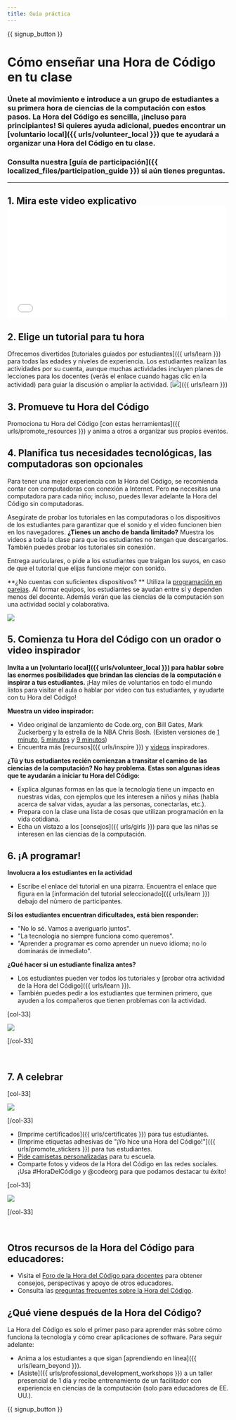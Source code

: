 ```yaml
---
title: Guía práctica
---
```


{{ signup_button }}

# Cómo enseñar una Hora de Código en tu clase

### Únete al movimiento e introduce a un grupo de estudiantes a su primera hora de ciencias de la computación con estos pasos. La Hora del Código es sencilla, ¡incluso para principiantes! Si quieres ayuda adicional, puedes encontrar un [voluntario local]({{ urls/volunteer_local }}) que te ayudará a organizar una Hora del Código en tu clase.

### Consulta nuestra [guía de participación]({{ localized_files/participation_guide }}) si aún tienes preguntas.

* * *

## 1. Mira este video explicativo <iframe width="500" height="255" src="//www.youtube.com/embed/SrnvvWDm73k" frameborder="0" allowfullscreen mark="crwd-mark"></iframe> 

## 2. Elige un tutorial para tu hora

Ofrecemos divertidos [tutoriales guiados por estudiantes]({{ urls/learn }}) para todas las edades y niveles de experiencia. Los estudiantes realizan las actividades por su cuenta, aunque muchas actividades incluyen planes de lecciones para los docentes (verás el enlace cuando hagas clic en la actividad) para guiar la discusión o ampliar la actividad. [![](/images/fit-700/tutorials.png)]({{ urls/learn }})

## 3. Promueve tu Hora del Código

Promociona tu Hora del Código [con estas herramientas]({{ urls/promote_resources }}) y anima a otros a organizar sus propios eventos.

## 4. Planifica tus necesidades tecnológicas, las computadoras son opcionales

Para tener una mejor experiencia con la Hora del Código, se recomienda contar con computadoras con conexión a Internet. Pero **no** necesitas una computadora para cada niño; incluso, puedes llevar adelante la Hora del Código sin computadoras.

Asegúrate de probar los tutoriales en las computadoras o los dispositivos de los estudiantes para garantizar que el sonido y el video funcionen bien en los navegadores. **¿Tienes un ancho de banda limitado?** Muestra los videos a toda la clase para que los estudiantes no tengan que descargarlos. También puedes probar los tutoriales sin conexión.

Entrega auriculares, o pide a los estudiantes que traigan los suyos, en caso de que el tutorial que elijas funcione mejor con sonido.

**¿No cuentas con suficientes dispositivos? ** Utiliza la [programación en parejas](https://www.youtube.com/watch?v=vgkahOzFH2Q). Al formar equipos, los estudiantes se ayudan entre sí y dependen menos del docente. Además verán que las ciencias de la computación son una actividad social y colaborativa.

<img src="/images/fit-350/group_ipad.jpg" />

## 5. Comienza tu Hora del Código con un orador o video inspirador

**Invita a un [voluntario local]({{ urls/volunteer_local }}) para hablar sobre las enormes posibilidades que brindan las ciencias de la computación e inspirar a tus estudiantes.** ¡Hay miles de voluntarios en todo el mundo listos para visitar el aula o hablar por video con tus estudiantes, y ayudarte con tu Hora del Código!

**Muestra un video inspirador:**

- Video original de lanzamiento de Code.org, con Bill Gates, Mark Zuckerberg y la estrella de la NBA Chris Bosh. (Existen versiones de [1 minuto](https://www.youtube.com/watch?v=qYZF6oIZtfc), [5 minutos](https://www.youtube.com/watch?v=nKIu9yen5nc) y [9 minutos](https://www.youtube.com/watch?v=dU1xS07N-FA))
- Encuentra más [recursos]({{ urls/inspire }}) y [videos](https://www.youtube.com/playlist?list=PLzdnOPI1iJNfpD8i4Sx7U0y2MccnrNZuP) inspiradores.

**¿Tú y tus estudiantes recién comienzan a transitar el camino de las ciencias de la computación? No hay problema. Estas son algunas ideas que te ayudarán a iniciar tu Hora del Código:**

- Explica algunas formas en las que la tecnología tiene un impacto en nuestras vidas, con ejemplos que les interesen a niños y niñas (habla acerca de salvar vidas, ayudar a las personas, conectarlas, etc.).
- Prepara con la clase una lista de cosas que utilizan programación en la vida cotidiana.
- Echa un vistazo a los [consejos]({{ urls/girls }}) para que las niñas se interesen en las ciencias de la computación.

## 6. ¡A programar!

**Involucra a los estudiantes en la actividad**

- Escribe el enlace del tutorial en una pizarra. Encuentra el enlace que figura en la [información del tutorial seleccionado]({{ urls/learn }}) debajo del número de participantes.

**Si los estudiantes encuentran dificultades, está bien responder:**

- "No lo sé. Vamos a averiguarlo juntos".
- "La tecnología no siempre funciona como queremos".
- "Aprender a programar es como aprender un nuevo idioma; no lo dominarás de inmediato".

**¿Qué hacer si un estudiante finaliza antes?**

- Los estudiantes pueden ver todos los tutoriales y [probar otra actividad de la Hora del Código]({{ urls/learn }}).
- También puedes pedir a los estudiantes que terminen primero, que ayuden a los compañeros que tienen problemas con la actividad.

[col-33]

![](/images/fit-250/highschoolgirls.jpeg)

[/col-33]

<p style="clear:both">&nbsp;</p>

## 7. A celebrar

[col-33]

![](/images/fit-300/boy-certificate.jpg)

[/col-33]

- [Imprime certificados]({{ urls/certificates }}) para tus estudiantes.
- [Imprime etiquetas adhesivas de "¡Yo hice una Hora del Código!"]({{ urls/promote_stickers }}) para tus estudiantes.
- [Pide camisetas personalizadas](http://blog.code.org/post/132608499493/hour-of-code-shirts-and-more) para tu escuela.
- Comparte fotos y videos de la Hora del Código en las redes sociales. ¡Usa #HoraDelCódigo y @codeorg para que podamos destacar tu éxito!

[col-33]

![](/images/fit-260/highlight-certificates.jpg)

[/col-33]

<p style="clear:both">&nbsp;</p>

## Otros recursos de la Hora del Código para educadores:

- Visita el [Foro de la Hora del Código para docentes](http://forum.code.org/c/plc/hour-of-code) para obtener consejos, perspectivas y apoyo de otros educadores.
- Consulta las [preguntas frecuentes sobre la Hora del Código](https://help.edraak.org/hc/en-us/categories/200147083-Hour-of-Code).

## ¿Qué viene después de la Hora del Código?

La Hora del Código es solo el primer paso para aprender más sobre cómo funciona la tecnología y cómo crear aplicaciones de software. Para seguir adelante:

- Anima a los estudiantes a que sigan [aprendiendo en línea]({{ urls/learn_beyond }}).
- [Asiste]({{ urls/professional_development_workshops }}) a un taller presencial de 1 día y recibe entrenamiento de un facilitador con experiencia en ciencias de la computación (solo para educadores de EE. UU.).

{{ signup_button }}